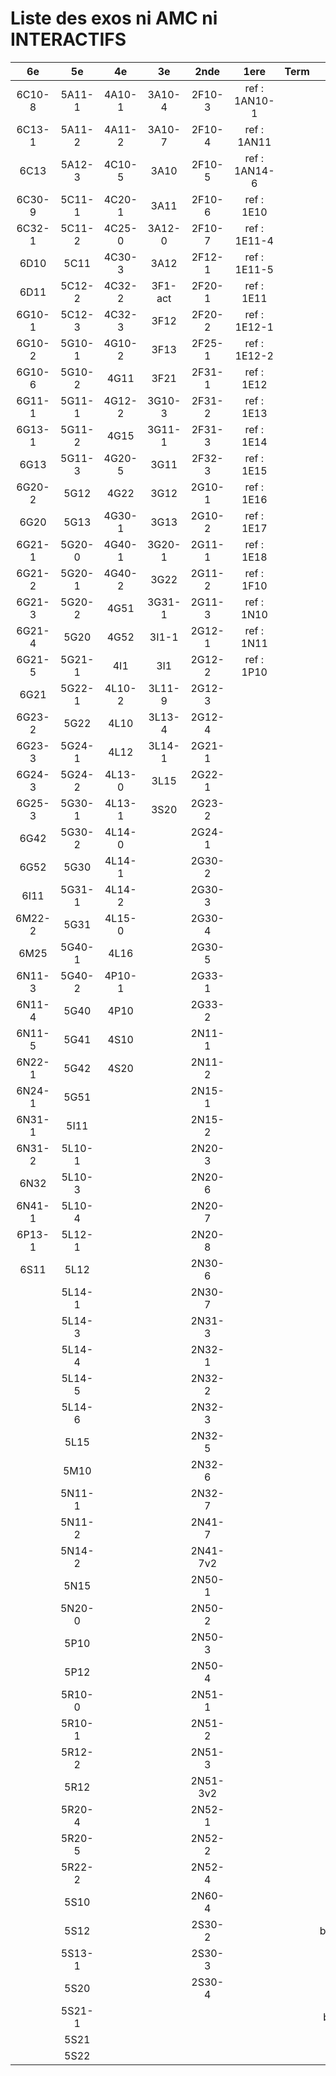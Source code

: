 # Liste des exos ni AMC ni INTERACTIFS

|6e|5e|4e|3e|2nde|1ere|Term|Reste|
|:-:|:-:|:-:|:-:|:-:|:-:|:-:|:-:|
|6C10-8|5A11-1|4A10-1|3A10-4|2F10-3|ref : 1AN10-1||beta3I12|
|6C13-1|5A11-2|4A11-2|3A10-7|2F10-4|ref : 1AN11||bonneAnnee2023|
|6C13|5A12-3|4C10-5|3A10|2F10-5|ref : 1AN14-6||CM020|
|6C30-9|5C11-1|4C20-1|3A11|2F10-6|ref : 1E10||CM021|
|6C32-1|5C11-2|4C25-0|3A12-0|2F10-7|ref : 1E11-4||ExC100|
|6D10|5C11|4C30-3|3A12|2F12-1|ref : 1E11-5||ExC101|
|6D11|5C12-2|4C32-2|3F1-act|2F20-1|ref : 1E11||HPC100|
|6G10-1|5C12-3|4C32-3|3F12|2F20-2|ref : 1E12-1||HPC103|
|6G10-2|5G10-1|4G10-2|3F13|2F25-1|ref : 1E12-2||HPC104|
|6G10-6|5G10-2|4G11|3F21|2F31-1|ref : 1E12||PEA11-1|
|6G11-1|5G11-1|4G12-2|3G10-3|2F31-2|ref : 1E13||PEA11|
|6G13-1|5G11-2|4G15|3G11-1|2F31-3|ref : 1E14||PEA12|
|6G13|5G11-3|4G20-5|3G11|2F32-3|ref : 1E15||PEA13|
|6G20-2|5G12|4G22|3G12|2G10-1|ref : 1E16||PEG20|
|6G20|5G13|4G30-1|3G13|2G10-2|ref : 1E17||PEG21|
|6G21-1|5G20-0|4G40-1|3G20-1|2G11-1|ref : 1E18||PEG22|
|6G21-2|5G20-1|4G40-2|3G22|2G11-2|ref : 1F10||PEG23|
|6G21-3|5G20-2|4G51|3G31-1|2G11-3|ref : 1N10||PEG24|
|6G21-4|5G20|4G52|3I1-1|2G12-1|ref : 1N11||P003|
|6G21-5|5G21-1|4I1|3I1|2G12-2|ref : 1P10||P004|
|6G21|5G22-1|4L10-2|3L11-9|2G12-3|||P005|
|6G23-2|5G22|4L10|3L13-4|2G12-4|||P006|
|6G23-3|5G24-1|4L12|3L14-1|2G21-1|||P007|
|6G24-3|5G24-2|4L13-0|3L15|2G22-1|||P008|
|6G25-3|5G30-1|4L13-1|3S20|2G23-2|||P009|
|6G42|5G30-2|4L14-0||2G24-1|||P010|
|6G52|5G30|4L14-1||2G30-2|||P011|
|6I11|5G31-1|4L14-2||2G30-3|||P012|
|6M22-2|5G31|4L15-0||2G30-4|||P013|
|6M25|5G40-1|4L16||2G30-5|||P014|
|6N11-3|5G40-2|4P10-1||2G33-1|||P015|
|6N11-4|5G40|4P10||2G33-2|||P016|
|6N11-5|5G41|4S10||2N11-1|||P017|
|6N22-1|5G42|4S20||2N11-2|||P018|
|6N24-1|5G51|||2N15-1|||P019|
|6N31-1|5I11|||2N15-2|||P020|
|6N31-2|5L10-1|||2N20-3|||beta-2F30-1|
|6N32|5L10-3|||2N20-6|||beta2F11-2|
|6N41-1|5L10-4|||2N20-7|||beta2F12-2|
|6P13-1|5L12-1|||2N20-8|||beta2F21-1|
|6S11|5L12|||2N30-6|||beta2F31|
||5L14-1|||2N30-7|||beta3F23|
||5L14-3|||2N31-3|||beta3G15|
||5L14-4|||2N32-1|||beta3S20-1|
||5L14-5|||2N32-2|||beta3s21|
||5L14-6|||2N32-3|||beta4C31|
||5L15|||2N32-5|||beta4G20-3|
||5M10|||2N32-6|||beta4G20-4|
||5N11-1|||2N32-7|||beta5G30-2|
||5N11-2|||2N41-7|||beta6C33-1|
||5N14-2|||2N41-7v2|||beta6test2|
||5N15|||2N50-1|||beta6test2021|
||5N20-0|||2N50-2|||betaAleaFigure|
||5P10|||2N50-3|||betaAsymptotesObliques|
||5P12|||2N50-4|||betaEqCarreDansC|
||5R10-0|||2N51-1|||betaEqValAbs|
||5R10-1|||2N51-2|||betaEquations|
||5R12-2|||2N51-3|||betaEquationsLog|
||5R12|||2N51-3v2|||betaExo3d|
||5R20-4|||2N52-1|||betaExoLimite|
||5R20-5|||2N52-2|||betaExoSimpleMatthieu|
||5R22-2|||2N52-4|||betaModele10_simple_question-reponse|
||5S10|||2N60-4|||betaModele11_parametrable|
||5S12|||2S30-2|||betaModele20_plusieurs_types_de_questions|
||5S13-1|||2S30-3|||betaModele21_parametrables|
||5S20|||2S30-4|||betaModele22_avec_une_serie_de_valeurs|
||5S21-1||||||betaModele30_constructions_géométriques|
||5S21||||||betaModele31_parametrables|
||5S22||||||betaModele40_tableau_proportionnalite|
